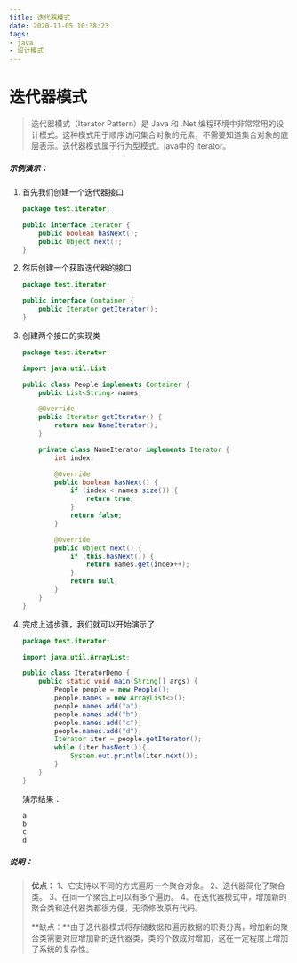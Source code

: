 ```yaml
---
title: 迭代器模式
date: 2020-11-05 10:38:23
tags:
- java
- 设计模式
---
```


# 迭代器模式

>迭代器模式（Iterator Pattern）是 Java 和 .Net 编程环境中非常常用的设计模式。这种模式用于顺序访问集合对象的元素，不需要知道集合对象的底层表示。迭代器模式属于行为型模式。java中的 iterator。

##### 示例演示：

1. 首先我们创建一个迭代器接口

   ```java
   package test.iterator;
   
   public interface Iterator {
       public boolean hasNext();
       public Object next();
   }
   ```

2. 然后创建一个获取迭代器的接口

   ```java
   package test.iterator;
   
   public interface Container {
       public Iterator getIterator();
   }
   ```

3. 创建两个接口的实现类

   ```java
   package test.iterator;
   
   import java.util.List;
   
   public class People implements Container {
       public List<String> names;
   
       @Override
       public Iterator getIterator() {
           return new NameIterator();
       }
   
       private class NameIterator implements Iterator {
           int index;
   
           @Override
           public boolean hasNext() {
               if (index < names.size()) {
                   return true;
               }
               return false;
           }
   
           @Override
           public Object next() {
               if (this.hasNext()) {
                   return names.get(index++);
               }
               return null;
           }
       }
   }
   ```

4. 完成上述步骤，我们就可以开始演示了

   ```java
   package test.iterator;
   
   import java.util.ArrayList;
   
   public class IteratorDemo {
       public static void main(String[] args) {
           People people = new People();
           people.names = new ArrayList<>();
           people.names.add("a");
           people.names.add("b");
           people.names.add("c");
           people.names.add("d");
           Iterator iter = people.getIterator();
           while (iter.hasNext()){
               System.out.println(iter.next());
           }
       }
   }
   ```

   演示结果：

   ```java
   a
   b
   c
   d
   ```

##### 说明：

>**优点：** 1、它支持以不同的方式遍历一个聚合对象。 2、迭代器简化了聚合类。 3、在同一个聚合上可以有多个遍历。 4、在迭代器模式中，增加新的聚合类和迭代器类都很方便，无须修改原有代码。
>
>**缺点：**由于迭代器模式将存储数据和遍历数据的职责分离，增加新的聚合类需要对应增加新的迭代器类，类的个数成对增加，这在一定程度上增加了系统的复杂性。